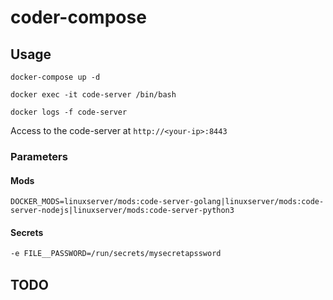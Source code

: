 # coder-compose

## Usage

`docker-compose up -d`

`docker exec -it code-server /bin/bash`

`docker logs -f code-server`

Access to the code-server at `http://<your-ip>:8443`

### Parameters

#### Mods

`DOCKER_MODS=linuxserver/mods:code-server-golang|linuxserver/mods:code-server-nodejs|linuxserver/mods:code-server-python3`

#### Secrets

```bash
-e FILE__PASSWORD=/run/secrets/mysecretapssword
```

## TODO
